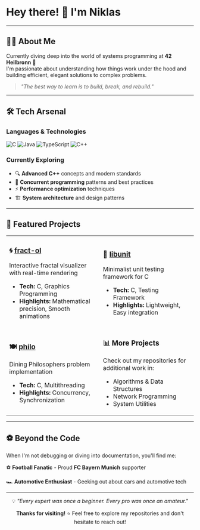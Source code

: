 # Hey there! 👋 I'm Niklas

---

## 🧑‍💻 About Me

Currently diving deep into the world of systems programming at **42 Heilbronn** 🏫  
I'm passionate about understanding how things work under the hood and building efficient, elegant solutions to complex problems.

> *"The best way to learn is to build, break, and rebuild."*

---

## 🛠️ Tech Arsenal

### Languages & Technologies
![C](https://img.shields.io/badge/C-00599C?style=for-the-badge&logo=c&logoColor=white)
![Java](https://img.shields.io/badge/Java-ED8B00?style=for-the-badge&logo=openjdk&logoColor=white)
![TypeScript](https://img.shields.io/badge/TypeScript-007ACC?style=for-the-badge&logo=typescript&logoColor=white)
![C++](https://img.shields.io/badge/C++-00599C?style=for-the-badge&logo=c%2B%2B&logoColor=white)

### Currently Exploring
- 🔍 **Advanced C++** concepts and modern standards
- 🧵 **Concurrent programming** patterns and best practices  
- ⚡ **Performance optimization** techniques
- 🏗️ **System architecture** and design patterns

---

## 🚀 Featured Projects

<table>
<tr>
<td width="50%">

### 🌀 [fract-ol](https://github.com/nweber23/fract-ol)
Interactive fractal visualizer with real-time rendering
- **Tech:** C, Graphics Programming
- **Highlights:** Mathematical precision, Smooth animations

</td>
<td width="50%">

### 🧪 [libunit](https://github.com/nweber23/libunit)  
Minimalist unit testing framework for C
- **Tech:** C, Testing Framework
- **Highlights:** Lightweight, Easy integration

</td>
</tr>
<tr>
<td width="50%">

### 🍽️ [philo](https://github.com/nweber23/philo)
Dining Philosophers problem implementation
- **Tech:** C, Multithreading
- **Highlights:** Concurrency, Synchronization

</td>
<td width="50%">

### 📊 More Projects
Check out my repositories for additional work in:
- Algorithms & Data Structures
- Network Programming  
- System Utilities

</td>
</tr>
</table>

---

## ⚽️ Beyond the Code

When I'm not debugging or diving into documentation, you'll find me:

⚽️ **Football Fanatic** - Proud **FC Bayern Munich** supporter

🏎️ **Automotive Enthusiast** - Geeking out about cars and automotive tech  

---

<div align="center">
  
💡 *"Every expert was once a beginner. Every pro was once an amateur."*

**Thanks for visiting!** ⭐ Feel free to explore my repositories and don't hesitate to reach out!

</div>
